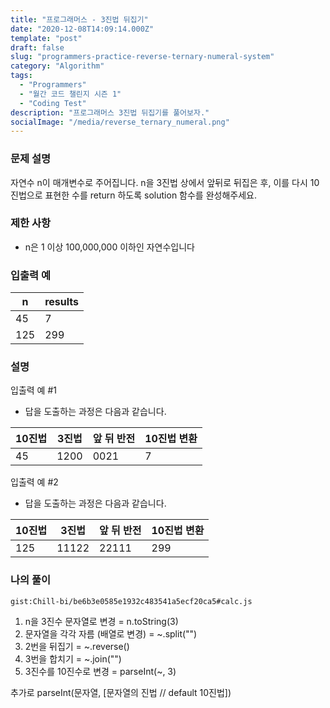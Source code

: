 ```yaml
---
title: "프로그래머스 - 3진법 뒤집기"
date: "2020-12-08T14:09:14.000Z"
template: "post"
draft: false
slug: "programmers-practice-reverse-ternary-numeral-system"
category: "Algorithm"
tags:
  - "Programmers"
  - "월간 코드 챌린지 시즌 1"
  - "Coding Test"
description: "프로그래머스 3진법 뒤집기를 풀어보자."
socialImage: "/media/reverse_ternary_numeral.png"
---
```


### 문제 설명

자연수 n이 매개변수로 주어집니다. n을 3진법 상에서 앞뒤로 뒤집은 후, 이를 다시 10진법으로 표현한 수를 return 하도록 solution 함수를 완성해주세요.

### 제한 사항

- n은 1 이상 100,000,000 이하인 자연수입니다

### 입출력 예

|n|results|
|-|-|
|45|7|
|125|299|

### 설명

입출력 예 #1

- 답을 도출하는 과정은 다음과 같습니다.

|10진법|3진법|앞 뒤 반전|10진법 변환|
|-|-|-|-|
|45|1200|0021|7|

입출력 예 #2

- 답을 도출하는 과정은 다음과 같습니다.

|10진법|3진법|앞 뒤 반전|10진법 변환|
|-|-|-|-|
|125|11122|22111|299|

### 나의 풀이

`gist:Chill-bi/be6b3e0585e1932c483541a5ecf20ca5#calc.js`

1. n을 3진수 문자열로 변경 = n.toString(3)
2. 문자열을 각각 자름 (배열로 변경) = ~.split("")
3. 2번을 뒤집기 = ~.reverse()
4. 3번을 합치기 = ~.join("")
5. 3진수를 10진수로 변경 = parseInt(~, 3)


추가로 parseInt(문자열, [문자열의 진법 // default 10진법])